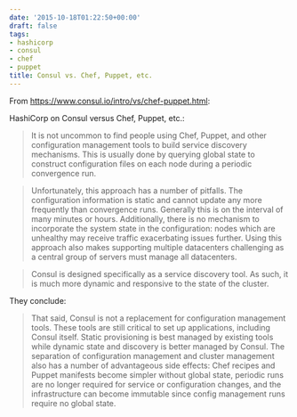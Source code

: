 ```yaml
---
date: '2015-10-18T01:22:50+00:00'
draft: false
tags:
- hashicorp
- consul
- chef
- puppet
title: Consul vs. Chef, Puppet, etc.
---
```


From https://www.consul.io/intro/vs/chef-puppet.html:

HashiCorp on Consul versus Chef, Puppet, etc.:

>It is not uncommon to find people using Chef, Puppet, and other configuration management tools to build service discovery mechanisms. This is usually done by querying global state to construct configuration files on each node during a periodic convergence run.

>Unfortunately, this approach has a number of pitfalls. The configuration information is static and cannot update any more frequently than convergence runs. Generally this is on the interval of many minutes or hours. Additionally, there is no mechanism to incorporate the system state in the configuration: nodes which are unhealthy may receive traffic exacerbating issues further. Using this approach also makes supporting multiple datacenters challenging as a central group of servers must manage all datacenters.

>Consul is designed specifically as a service discovery tool. As such, it is much more dynamic and responsive to the state of the cluster.

They conclude:

>That said, Consul is not a replacement for configuration management tools. These tools are still critical to set up applications, including Consul itself. Static provisioning is best managed by existing tools while dynamic state and discovery is better managed by Consul. The separation of configuration management and cluster management also has a number of advantageous side effects: Chef recipes and Puppet manifests become simpler without global state, periodic runs are no longer required for service or configuration changes, and the infrastructure can become immutable since config management runs require no global state.
